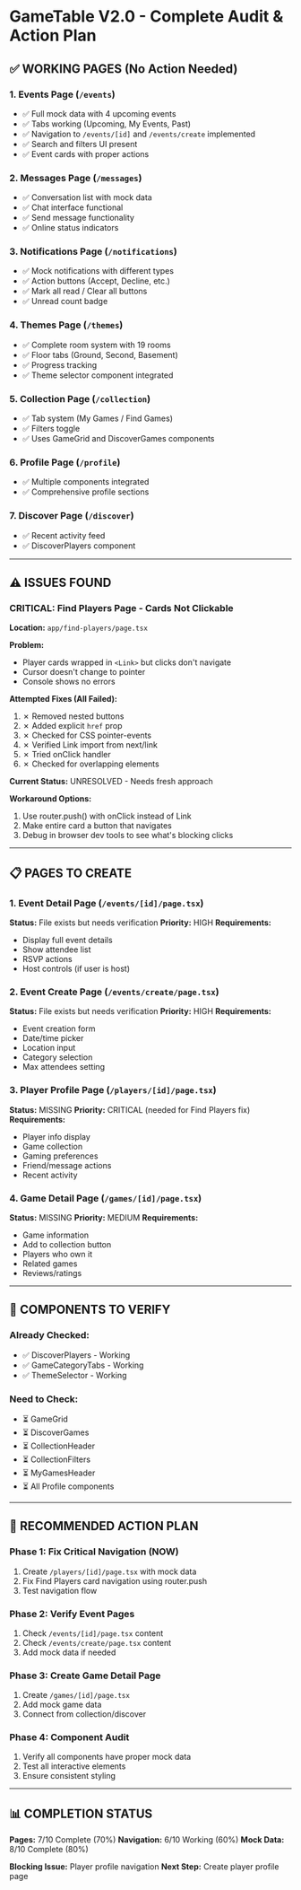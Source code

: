 # GameTable V2.0 - Complete Audit & Action Plan

## ✅ WORKING PAGES (No Action Needed)

### 1. Events Page (`/events`)
- ✅ Full mock data with 4 upcoming events
- ✅ Tabs working (Upcoming, My Events, Past)
- ✅ Navigation to `/events/[id]` and `/events/create` implemented
- ✅ Search and filters UI present
- ✅ Event cards with proper actions

### 2. Messages Page (`/messages`)
- ✅ Conversation list with mock data
- ✅ Chat interface functional
- ✅ Send message functionality
- ✅ Online status indicators

### 3. Notifications Page (`/notifications`)
- ✅ Mock notifications with different types
- ✅ Action buttons (Accept, Decline, etc.)
- ✅ Mark all read / Clear all buttons
- ✅ Unread count badge

### 4. Themes Page (`/themes`)
- ✅ Complete room system with 19 rooms
- ✅ Floor tabs (Ground, Second, Basement)
- ✅ Progress tracking
- ✅ Theme selector component integrated

### 5. Collection Page (`/collection`)
- ✅ Tab system (My Games / Find Games)
- ✅ Filters toggle
- ✅ Uses GameGrid and DiscoverGames components

### 6. Profile Page (`/profile`)
- ✅ Multiple components integrated
- ✅ Comprehensive profile sections

### 7. Discover Page (`/discover`)
- ✅ Recent activity feed
- ✅ DiscoverPlayers component

---

## ⚠️ ISSUES FOUND

### **CRITICAL: Find Players Page - Cards Not Clickable**

**Location:** `app/find-players/page.tsx`

**Problem:** 
- Player cards wrapped in `<Link>` but clicks don't navigate
- Cursor doesn't change to pointer
- Console shows no errors

**Attempted Fixes (All Failed):**
1. ✗ Removed nested buttons
2. ✗ Added explicit `href` prop
3. ✗ Checked for CSS pointer-events
4. ✗ Verified Link import from next/link
5. ✗ Tried onClick handler
6. ✗ Checked for overlapping elements

**Current Status:** UNRESOLVED - Needs fresh approach

**Workaround Options:**
1. Use router.push() with onClick instead of Link
2. Make entire card a button that navigates
3. Debug in browser dev tools to see what's blocking clicks

---

## 📋 PAGES TO CREATE

### 1. Event Detail Page (`/events/[id]/page.tsx`)
**Status:** File exists but needs verification
**Priority:** HIGH
**Requirements:**
- Display full event details
- Show attendee list
- RSVP actions
- Host controls (if user is host)

### 2. Event Create Page (`/events/create/page.tsx`)
**Status:** File exists but needs verification
**Priority:** HIGH
**Requirements:**
- Event creation form
- Date/time picker
- Location input
- Category selection
- Max attendees setting

### 3. Player Profile Page (`/players/[id]/page.tsx`)
**Status:** MISSING
**Priority:** CRITICAL (needed for Find Players fix)
**Requirements:**
- Player info display
- Game collection
- Gaming preferences
- Friend/message actions
- Recent activity

### 4. Game Detail Page (`/games/[id]/page.tsx`)
**Status:** MISSING
**Priority:** MEDIUM
**Requirements:**
- Game information
- Add to collection button
- Players who own it
- Related games
- Reviews/ratings

---

## 🔧 COMPONENTS TO VERIFY

### Already Checked:
- ✅ DiscoverPlayers - Working
- ✅ GameCategoryTabs - Working
- ✅ ThemeSelector - Working

### Need to Check:
- ⏳ GameGrid
- ⏳ DiscoverGames
- ⏳ CollectionHeader
- ⏳ CollectionFilters
- ⏳ MyGamesHeader
- ⏳ All Profile components

---

## 🎯 RECOMMENDED ACTION PLAN

### Phase 1: Fix Critical Navigation (NOW)
1. Create `/players/[id]/page.tsx` with mock data
2. Fix Find Players card navigation using router.push
3. Test navigation flow

### Phase 2: Verify Event Pages
1. Check `/events/[id]/page.tsx` content
2. Check `/events/create/page.tsx` content
3. Add mock data if needed

### Phase 3: Create Game Detail Page
1. Create `/games/[id]/page.tsx`
2. Add mock game data
3. Connect from collection/discover

### Phase 4: Component Audit
1. Verify all components have proper mock data
2. Test all interactive elements
3. Ensure consistent styling

---

## 📊 COMPLETION STATUS

**Pages:** 7/10 Complete (70%)
**Navigation:** 6/10 Working (60%)
**Mock Data:** 8/10 Complete (80%)

**Blocking Issue:** Player profile navigation
**Next Step:** Create player profile page
